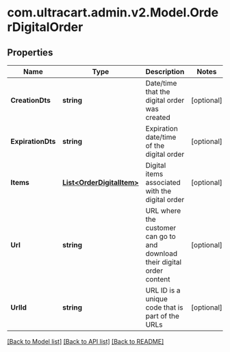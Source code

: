 # com.ultracart.admin.v2.Model.OrderDigitalOrder
## Properties

Name | Type | Description | Notes
------------ | ------------- | ------------- | -------------
**CreationDts** | **string** | Date/time that the digital order was created | [optional] 
**ExpirationDts** | **string** | Expiration date/time of the digital order | [optional] 
**Items** | [**List&lt;OrderDigitalItem&gt;**](OrderDigitalItem.md) | Digital items associated with the digital order | [optional] 
**Url** | **string** | URL where the customer can go to and download their digital order content | [optional] 
**UrlId** | **string** | URL ID is a unique code that is part of the URLs | [optional] 

[[Back to Model list]](../README.md#documentation-for-models) [[Back to API list]](../README.md#documentation-for-api-endpoints) [[Back to README]](../README.md)

